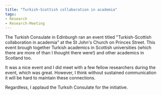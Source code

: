 ```yaml
---
title: "Turkish-Scottish collaboration in academia"
tags:
- Research
- Research-Meeting
---
```


The Turkish Consulate in Edinburgh ran an event titled "Turkish-Scottish collaboration in academia" at the St John's Church on Princes Street. This event brough together Turkish academics in Scottish universities (which there are more of than I thought there were!) and other academics in Scotland too.

It was a nice event and I did meet with a few fellow researchers during the event, which was great. However, I think without sustained communication it will be hard to maintain these connections.

Regardless, I applaud the Turksih Consulate for the initiative.

